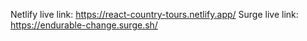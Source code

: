 Netlify live link: https://react-country-tours.netlify.app/
Surge live link: https://endurable-change.surge.sh/
